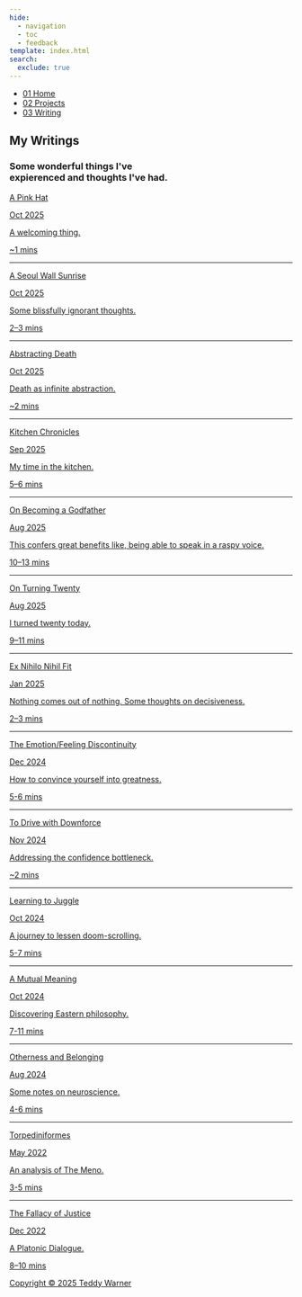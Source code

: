 ```yaml
---
hide:
  - navigation
  - toc
  - feedback
template: index.html
search:
  exclude: true
---
```


<head>
  <meta charset="UTF-8">
  <meta name="viewport" content="width=device-width, initial-scale=1.0">
  
  <!-- Primary Meta Tags -->
  <meta name="title" content="Writings - Teddy Warner">
  <meta name="description" content="A conglomerate of my thoughts and essays.">
  <meta name="keywords" content="Engineering essays, Technical writing, Philosophy analysis, Neuroscience writing, Personal development, Engineering blog, Technical analysis, Engineering philosophy, Learning experiences, Engineering insights, Personal growth, Technical documentation, Engineering perspective, Design thinking, Innovation writing">
  <meta name="author" content="Teddy Warner">
  <meta name="robots" content="index, follow">
  
  <!-- Open Graph / Facebook -->
  <meta property="og:type" content="website">
  <meta property="og:url" content="https://teddywarner.org/writ/">
  <meta property="og:title" content="Writings - Teddy Warner">
  <meta property="og:description" content="A conglomerate of my thoughts and essays.">
  <meta property="og:image" content="https://teddywarner.org/assets/images/thumb.png">
  <meta property="og:image:type" content="image/png">
  <meta property="og:image:width" content="1200">
  <meta property="og:image:height" content="630">

  <!-- Twitter -->
  <meta property="twitter:card" content="summary_large_image">
  <meta property="twitter:url" content="https://teddywarner.org/writ/">
  <meta property="twitter:title" content="Writings - Teddy Warner">
  <meta property="twitter:description" content="A conglomerate of my thoughts and essays.">
  <meta property="twitter:image" content="https://teddywarner.org/assets/images/thumb.png">

  <!-- Existing resource links -->
  <script src="https://kit.fontawesome.com/79ff35ecec.js" crossorigin="anonymous"></script>
  <link rel="preconnect" href="https://fonts.googleapis.com">
  <link rel="preconnect" href="https://fonts.gstatic.com" crossorigin>
  <link href="https://fonts.googleapis.com/css2?family=Crimson+Pro:ital,wght@0,200..900;1,200..900&display=swap" rel="stylesheet">
  <link href="https://fonts.googleapis.com/css2?family=Crimson+Pro:ital,wght@0,200..900;1,200..900&family=JetBrains+Mono:ital,wght@0,100..800;1,100..800&display=swap" rel="stylesheet">
  <link rel="stylesheet" href="../assets/css/writ.css">
  <link rel="stylesheet" href="/assets/css/header.css">
</head>

  <nav class="main-navigation">
    <ul>
      <li><a class="home" href="https://teddywarner.com"><span class="navnum">01</span> Home</a></li>
      <li><a class="proj" href="https://teddywarner.com/proj/"><span class="navnum">02</span> Projects</a></li>
      <li><a class="writ" href="https://teddywarner.com/writ/"><span class="navnum">03</span> Writing</a></li>
    </ul>
  </nav>
  
  <div class="blur-overlay"></div>

<body>
  <main data-scroll-container>
  <div class="content-container">
    <section class="intro-section">
      <div class="content1">
        <div class="introabt">
          <h2>My Writings</h2>
          <h3>Some wonderful things I've<br>expierenced and thoughts I've had.</h3>
        </div>
      </div>
    </section>
    <section class="writing">
      <div class="content6" id="content6">
        <!--<div class="writparent">
          <a href="https://teddywarner.org/writings/benevolentfreedom/">
            <div class="title-row">
              <p class="projtitle">A Case for the Philosopher King(s)</p>
              <p class="writeyear">Oct 2025</p>
            </div>
            <div class="description-row">
              <p class="projdescription">Why we should *probably* constrain the voter base.</p>
              <p class="readtime">X-X mins</p>
            </div>
          </a>
        </div>
        <hr/>-->
        <div class="writparent">
          <a href="https://teddywarner.org/writings/pinkhat/">
            <div class="title-row">
              <p class="projtitle">A Pink Hat</p>
              <p class="writeyear">Oct 2025</p>
            </div>
            <div class="description-row">
              <p class="projdescription">A welcoming thing.</p>
              <p class="readtime">~1 mins</p>
            </div>
          </a>
        </div>
        <hr/>
        <div class="writparent">
          <a href="https://teddywarner.org/writings/seoulwallsunrise/">
            <div class="title-row">
              <p class="projtitle">A Seoul Wall Sunrise</p>
              <p class="writeyear">Oct 2025</p>
            </div>
            <div class="description-row">
              <p class="projdescription">Some blissfully ignorant thoughts.</p>
              <p class="readtime">2–3 mins</p>
            </div>
          </a>
        </div>
        <hr/>
        <div class="writparent">
          <a href="https://teddywarner.org/writings/abstractingdeath/">
            <div class="title-row">
              <p class="projtitle">Abstracting Death</p>
              <p class="writeyear">Oct 2025</p>
            </div>
            <div class="description-row">
              <p class="projdescription">Death as infinite abstraction.</p>
              <p class="readtime">~2 mins</p>
            </div>
          </a>
        </div>
        <hr/>
        <div class="writparent">
          <a href="https://teddywarner.org/writings/kitchenchronicles/">
            <div class="title-row">
              <p class="projtitle">Kitchen Chronicles</p>
              <p class="writeyear">Sep 2025</p>
            </div>
            <div class="description-row">
              <p class="projdescription">My time in the kitchen.</p>
              <p class="readtime">5–6 mins</p>
            </div>
          </a>
        </div>
        <hr/>
        <div class="writparent">
          <a href="https://teddywarner.org/writings/on-becoming-a-godfather/">
            <div class="title-row">
              <p class="projtitle">On Becoming a Godfather</p>
              <p class="writeyear">Aug 2025</p>
            </div>
            <div class="description-row">
              <p class="projdescription">This confers great benefits like, being able to speak in a raspy voice.</p>
              <p class="readtime">10–13 mins</p>
            </div>
          </a>
        </div>
        <hr/>
        <div class="writparent">
          <a href="https://teddywarner.org/writings/on-turning-twenty">
            <div class="title-row">
              <p class="projtitle">On Turning Twenty</p>
              <p class="writeyear">Aug 2025</p>
            </div>
            <div class="description-row">
              <p class="projdescription">I turned twenty today.</p>
              <p class="readtime">9–11 mins</p>
            </div>
          </a>
        </div>
        <hr/>
        <div class="writparent">
          <a href="https://teddywarner.org/writings/decisiveness">
            <div class="title-row">
              <p class="projtitle">Ex Nihilo Nihil Fit</p>
              <p class="writeyear">Jan 2025</p>
            </div>
            <div class="description-row">
              <p class="projdescription">Nothing comes out of nothing. Some thoughts on decisiveness.</p>
              <p class="readtime">2–3 mins</p>
            </div>
          </a>
        </div>
        <hr/>
        <div class="writparent">
          <a href="https://teddywarner.org/writings/efd">
            <div class="title-row">
              <p class="projtitle">The Emotion/Feeling Discontinuity</p>
              <p class="writeyear">Dec 2024</p>
            </div>
            <div class="description-row">
              <p class="projdescription">How to convince yourself into greatness.</p>
              <p class="readtime">5-6 mins</p>
            </div>
          </a>
        </div>
        <hr/>
        <div class="writparent">
          <a href="https://teddywarner.org/writings/downforce">
            <div class="title-row">
              <p class="projtitle">To Drive with Downforce</p>
              <p class="writeyear">Nov 2024</p>
            </div>
            <div class="description-row">
              <p class="projdescription">Addressing the confidence bottleneck.</p>
              <p class="readtime">~2 mins</p>
            </div>
          </a>
        </div>
        <hr/>
        <div class="writparent">
          <a href="https://teddywarner.org/writings/juggling">
            <div class="title-row">
              <p class="projtitle">Learning to Juggle</p>
              <p class="writeyear">Oct 2024</p>
            </div>
            <div class="description-row">
              <p class="projdescription">A journey to lessen doom-scrolling.</p>
              <p class="readtime">5-7 mins</p>
            </div>
          </a>
        </div>
        <hr/>
        <div class="writparent">
          <a href="https://teddywarner.org/writings/a-mutual-meaning">
            <div class="title-row">
              <p class="projtitle">A Mutual Meaning</p>
              <p class="writeyear">Oct 2024</p>
            </div>
            <div class="description-row">
              <p class="projdescription">Discovering Eastern philosophy.</p>
              <p class="readtime">7-11 mins</p>
            </div>
          </a>
        </div>
        <hr/>
        <div class="writparent">
          <a href="https://teddywarner.org/writings/otherness-and-belonging/">
            <div class="title-row">
              <p class="projtitle">Otherness and Belonging</p>
              <p class="writeyear">Aug 2024</p>
            </div>
            <div class="description-row">
              <p class="projdescription">Some notes on neuroscience.</p>
              <p class="readtime">4-6 mins</p>
            </div>
          </a>
        </div>
        <hr/>
        <div class="writparent">
          <a href="https://teddywarner.org/writings/torpediniformes">
            <div class="title-row">
              <p class="projtitle">Torpediniformes</p>
              <p class="writeyear">May 2022</p>
            </div>
            <div class="description-row">
              <p class="projdescription">An analysis of The Meno.</p>
              <p class="readtime">3-5 mins</p>
            </div>
          </a>
        </div>
        <hr/>
        <div class="writparent">
          <a href="https://teddywarner.org/writings/foj">
            <div class="title-row">
              <p class="projtitle">The Fallacy of Justice</p>
              <p class="writeyear">Dec 2022</p>
            </div>
            <div class="description-row">
              <p class="projdescription">A Platonic Dialogue.</p>
              <p class="readtime">8–10 mins</p>
            </div>
          </a>
        </div>
      </div>
    </section>
    <section class="footer">
      <div class="content8">
        <div class="socialpar">
          <a target=”_blank” href="https://github.com/Twarner491">
            <i class="fa-brands fa-github"></i>
          </a>
        </div>
        <div class="socialpar">
          <a target=”_blank” href="https://x.com/WarnerTeddy">
            <i class="fa-brands fa-x-twitter"></i>
          </a>
        </div>
        <div class="socialpar">
          <a target=”_blank” href="mailto:tawarner@usc.edu">
            <i class="fa-solid fa-paper-plane"></i>
          </a>
        </div>
        <a target=”_blank” href="https://github.com/Twarner491/TeddyWarner.org/blob/main/LICENSE">
          <p class="copyright">Copyright © 2025 Teddy Warner</p>
        </a>
    </section>
    <h1 style="display:none;">Writing Portfolio - Engineering Essays & Technical Documentation</h1>
  </div>
  </main>
  <script>
    document.addEventListener("DOMContentLoaded", function() {
      const elements = ['content1', 'content6'];
      const observer = new ResizeObserver(entries => {
        entries.forEach(entry => {
          const id = entry.target.id;
          const height = entry.contentRect.height;
          document.documentElement.style.setProperty(`--${id}-height`, `${height}px`);
        });
      });
      elements.forEach(id => {
        const element = document.getElementById(id);
        if (element) observer.observe(element);
      });
    });
  </script>
  <script src="/assets/js/proj.js"></script>
  <script src="/assets/js/header.js"></script>
</body>
</html>
